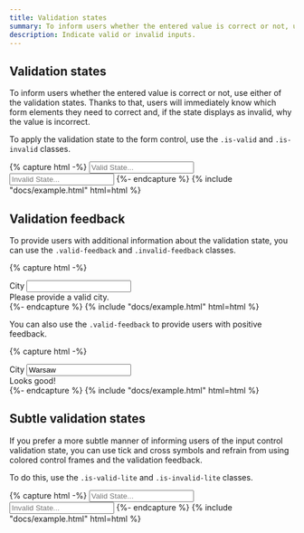```yaml
---
title: Validation states
summary: To inform users whether the entered value is correct or not, use either of the validation states. Thanks to that, users will immediately know which form elements they need to correct and, if the state displays as invalid, why the value is incorrect.
description: Indicate valid or invalid inputs.
---
```


## Validation states

To inform users whether the entered value is correct or not, use either of the validation states. Thanks to that, users will immediately know which form elements they need to correct and, if the state displays as invalid, why the value is incorrect.

To apply the validation state to the form control, use the `.is-valid` and `.is-invalid` classes.

{% capture html -%}
<input type="text" class="form-control is-valid" placeholder="Valid State..." />
<input type="text" class="form-control is-invalid" placeholder="Invalid State..." />
{%- endcapture %}
{% include "docs/example.html" html=html %}

## Validation feedback

To provide users with additional information about the validation state, you can use the `.valid-feedback` and `.invalid-feedback` classes.

{% capture html -%}
<div>
  <label class="form-label required">City</label>
  <input type="text" class="form-control is-invalid" required />
  <div class="invalid-feedback">Please provide a valid city.</div>
</div>
{%- endcapture %}
{% include "docs/example.html" html=html %}

You can also use the `.valid-feedback` to provide users with positive feedback.

{% capture html -%}
<div>
  <label class="form-label required">City</label>
  <input type="text" class="form-control is-valid" value="Warsaw" />
  <div class="valid-feedback">Looks good!</div>
</div>
{%- endcapture %}
{% include "docs/example.html" html=html %}

## Subtle validation states

If you prefer a more subtle manner of informing users of the input control validation state, you can use tick and cross symbols and refrain from using colored control frames and the validation feedback.

To do this, use the `.is-valid-lite` and `.is-invalid-lite` classes.

{% capture html -%}
<input type="text" class="form-control is-valid is-valid-lite" placeholder="Valid State..." />
<input type="text" class="form-control is-invalid is-invalid-lite" placeholder="Invalid State..." />
{%- endcapture %}
{% include "docs/example.html" html=html %}
